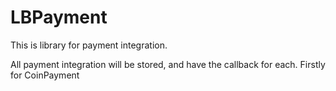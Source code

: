 # LBPayment

This is library for payment integration.

All payment integration will be stored, and have the callback for each. Firstly for CoinPayment